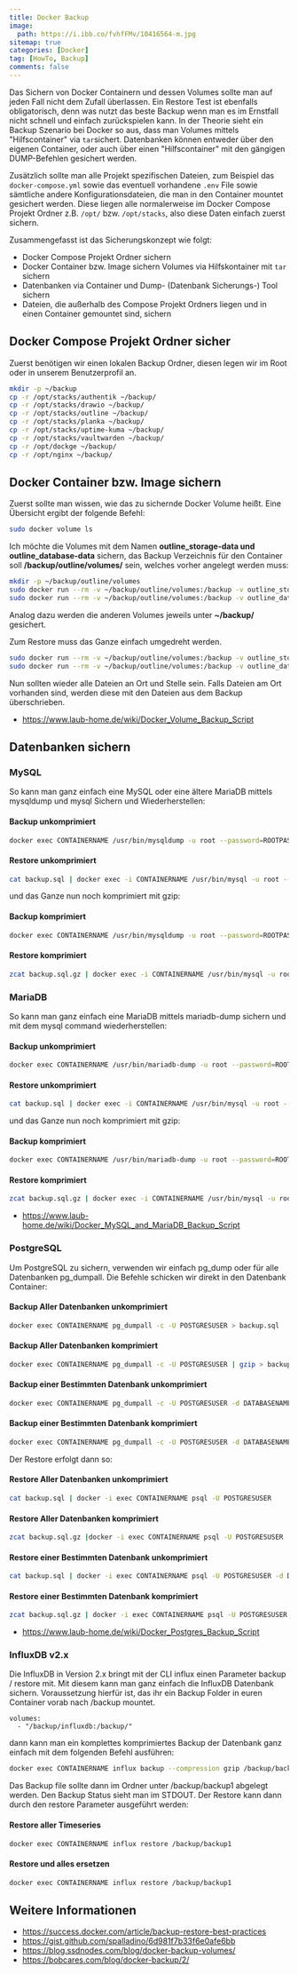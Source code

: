 ```yaml
---
title: Docker Backup
image: 
  path: https://i.ibb.co/fvhfFMv/10416564-m.jpg
sitemap: true
categories: [Docker]
tag: [HowTo, Backup]
comments: false
---
```


Das Sichern von Docker Containern und dessen Volumes sollte man auf jeden Fall nicht dem Zufall überlassen. Ein Restore Test ist ebenfalls obligatorisch, denn was nutzt das beste Backup wenn man es im Ernstfall nicht schnell und einfach zurückspielen kann. In der Theorie sieht ein Backup Szenario bei Docker so aus, dass man Volumes mittels "Hilfscontainer" via `tar`sichert. Datenbanken können entweder über den eigenen Container, oder auch über einen "Hilfscontainer" mit den gängigen DUMP-Befehlen gesichert werden. 

Zusätzlich sollte man alle Projekt spezifischen Dateien, zum Beispiel das `docker-compose.yml` sowie das eventuell vorhandene `.env` File sowie sämtliche andere Konfigurationsdateien, die man in den Container mountet gesichert werden. Diese liegen alle normalerweise im Docker Compose Projekt Ordner z.B. `/opt/` bzw. `/opt/stacks`, also diese Daten einfach zuerst sichern.

Zusammengefasst ist das Sicherungskonzept wie folgt:

* Docker Compose Projekt Ordner sichern
* Docker Container bzw. Image sichern Volumes via Hilfskontainer mit `tar`  sichern
* Datenbanken via Container und Dump- (Datenbank Sicherungs-) Tool sichern
* Dateien, die außerhalb des Compose Projekt Ordners liegen und in einen Container gemountet sind, sichern

## Docker Compose Projekt Ordner sicher

Zuerst benötigen wir einen lokalen Backup Ordner, diesen legen wir im Root oder in unserem Benutzerprofil an.

```bash
mkdir -p ~/backup
cp -r /opt/stacks/authentik ~/backup/
cp -r /opt/stacks/drawio ~/backup/
cp -r /opt/stacks/outline ~/backup/
cp -r /opt/stacks/planka ~/backup/
cp -r /opt/stacks/uptime-kuma ~/backup/
cp -r /opt/stacks/vaultwarden ~/backup/
cp -r /opt/dockge ~/backup/
cp -r /opt/nginx ~/backup/
```

## Docker Container bzw. Image sichern

Zuerst sollte man wissen, wie das zu sichernde Docker Volume heißt. Eine Übersicht ergibt der folgende Befehl:

```bash
sudo docker volume ls
```

Ich möchte die Volumes mit dem Namen **outline_storage-data und outline_database-data** sichern, das Backup Verzeichnis für den Container soll **/backup/outline/volumes/** sein, welches vorher angelegt werden muss:

```bash
mkdir -p ~/backup/outline/volumes
sudo docker run --rm -v ~/backup/outline/volumes:/backup -v outline_storage-data:/data:ro debian:stretch-slim bash -c "cd /data && /bin/tar -czvf /backup/outline_storage-data.tar.gz ."
sudo docker run --rm -v ~/backup/outline/volumes:/backup -v outline_database-data:/data:ro debian:stretch-slim bash -c "cd /data && /bin/tar -czvf /backup/outline_database-data.tar.gz ."
```

Analog dazu werden die anderen Volumes jeweils unter **\~/backup/<CONTAINER NAME>** gesichert.

Zum Restore muss das Ganze einfach umgedreht werden.

```bash
sudo docker run --rm -v ~/backup/outline/volumes:/backup -v outline_storage-data:/data debian:stretch-slim bash -c "cd /data && /bin/tar -xzvf /backup/outline_storage-data.tar.gz"
sudo docker run --rm -v ~/backup/outline/volumes:/backup -v outline_database-data:/data debian:stretch-slim bash -c "cd /data && /bin/tar -xzvf /backup/outline_database-data.tar.gz"
```

Nun sollten wieder alle Dateien an Ort und Stelle sein. Falls Dateien am Ort vorhanden sind, werden diese mit den Dateien aus dem Backup überschrieben.

* <https://www.laub-home.de/wiki/Docker_Volume_Backup_Script>

## Datenbanken sichern

### MySQL

So kann man ganz einfach eine MySQL oder eine ältere MariaDB mittels mysqldump und mysql Sichern und Wiederherstellen:

#### Backup unkomprimiert

```bash
docker exec CONTAINERNAME /usr/bin/mysqldump -u root --password=ROOTPASSWORD DATABASE > backup.sql
```

#### Restore unkomprimiert

```bash
cat backup.sql | docker exec -i CONTAINERNAME /usr/bin/mysql -u root --password=ROOTPASSWORD DATABASENAME
```

und das Ganze nun noch komprimiert mit gzip:

#### Backup komprimiert

```bash
docker exec CONTAINERNAME /usr/bin/mysqldump -u root --password=ROOTPASSWORD DATABASE | gzip > backup.sql.gz
```

#### Restore komprimiert

```bash
zcat backup.sql.gz | docker exec -i CONTAINERNAME /usr/bin/mysql -u root --password=ROOTPASSWORD DATABASENAME
```

### MariaDB

So kann man ganz einfach eine MariaDB mittels mariadb-dump sichern und mit dem mysql command wiederherstellen:

#### Backup unkomprimiert

```bash
docker exec CONTAINERNAME /usr/bin/mariadb-dump -u root --password=ROOTPASSWORD DATABASE > backup.sql
```

#### Restore unkomprimiert

```bash
cat backup.sql | docker exec -i CONTAINERNAME /usr/bin/mysql -u root --password=ROOTPASSWORD DATABASENAME
```

und das Ganze nun noch komprimiert mit gzip:

#### Backup komprimiert

```bash
docker exec CONTAINERNAME /usr/bin/mariadb-dump -u root --password=ROOTPASSWORD DATABASE | gzip > backup.sql.gz
```

#### Restore komprimiert

```bash
zcat backup.sql.gz | docker exec -i CONTAINERNAME /usr/bin/mysql -u root --password=ROOTPASSWORD DATABASENAME
```

* <https://www.laub-home.de/wiki/Docker_MySQL_and_MariaDB_Backup_Script>

### PostgreSQL

Um PostgreSQL zu sichern, verwenden wir einfach pg_dump oder für alle Datenbanken pg_dumpall. Die Befehle schicken wir direkt in den Datenbank Container:

#### Backup Aller Datenbanken unkomprimiert

```bash
docker exec CONTAINERNAME pg_dumpall -c -U POSTGRESUSER > backup.sql
```

#### Backup Aller Datenbanken komprimiert

```bash
docker exec CONTAINERNAME pg_dumpall -c -U POSTGRESUSER | gzip > backup.sql.gz
```

#### Backup einer Bestimmten Datenbank unkomprimiert

```bash
docker exec CONTAINERNAME pg_dumpall -c -U POSTGRESUSER -d DATABASENAME > backup.sql
```

#### Backup einer Bestimmten Datenbank komprimiert

```bash
docker exec CONTAINERNAME pg_dumpall -c -U POSTGRESUSER -d DATABASENAME | gzip > backup.sql.gz
```

Der Restore erfolgt dann so:

#### Restore Aller Datenbanken unkomprimiert

```bash
cat backup.sql | docker -i exec CONTAINERNAME psql -U POSTGRESUSER
```

#### Restore Aller Datenbanken komprimiert

```bash
zcat backup.sql.gz |docker -i exec CONTAINERNAME psql -U POSTGRESUSER
```

#### Restore einer Bestimmten Datenbank unkomprimiert

```bash
cat backup.sql | docker -i exec CONTAINERNAME psql -U POSTGRESUSER -d DATABASENAME
```

#### Restore einer Bestimmten Datenbank komprimiert

```bash
zcat backup.sql.gz | docker -i exec CONTAINERNAME psql -U POSTGRESUSER -d DATABASENAME
```

* <https://www.laub-home.de/wiki/Docker_Postgres_Backup_Script>

### InfluxDB v2.x

Die InfluxDB in Version 2.x bringt mit der CLI influx einen Parameter backup / restore mit. Mit diesem kann man ganz einfach die InfluxDB Datenbank sichern. Voraussetzung hierfür ist, das ihr ein Backup Folder in euren Container vorab nach /backup mountet.

```
volumes:
  - "/backup/influxdb:/backup/"
```

dann kann man ein komplettes komprimiertes Backup der Datenbank ganz einfach mit dem folgenden Befehl ausführen:

```bash
docker exec CONTAINERNAME influx backup --compression gzip /backup/backup1
```

Das Backup file sollte dann im Ordner unter /backup/backup1 abgelegt werden. Den Backup Status sieht man im STDOUT. Der Restore kann dann durch den restore Parameter ausgeführt werden:

#### Restore aller Timeseries

```bash
docker exec CONTAINERNAME influx restore /backup/backup1
```

#### Restore und alles ersetzen

```bash
docker exec CONTAINERNAME influx restore /backup/backup1
```

## Weitere Informationen

* <https://success.docker.com/article/backup-restore-best-practices>
* <https://gist.github.com/spalladino/6d981f7b33f6e0afe6bb>
* <https://blog.ssdnodes.com/blog/docker-backup-volumes/>
* <https://bobcares.com/blog/docker-backup/2/>
